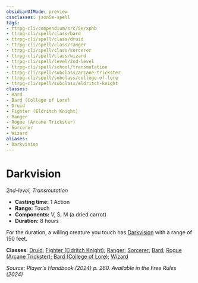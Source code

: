 ```yaml
---
obsidianUIMode: preview
cssclasses: json5e-spell
tags:
- ttrpg-cli/compendium/src/5e/xphb
- ttrpg-cli/spell/class/bard
- ttrpg-cli/spell/class/druid
- ttrpg-cli/spell/class/ranger
- ttrpg-cli/spell/class/sorcerer
- ttrpg-cli/spell/class/wizard
- ttrpg-cli/spell/level/2nd-level
- ttrpg-cli/spell/school/transmutation
- ttrpg-cli/spell/subclass/arcane-trickster
- ttrpg-cli/spell/subclass/college-of-lore
- ttrpg-cli/spell/subclass/eldritch-knight
classes:
- Bard
- Bard (College of Lore)
- Druid
- Fighter (Eldritch Knight)
- Ranger
- Rogue (Arcane Trickster)
- Sorcerer
- Wizard
aliases:
- Darkvision
---
```

# Darkvision
*2nd-level, Transmutation*  


- **Casting time:** 1 Action
- **Range:** Touch
- **Components:** V, S, M (a dried carrot)
- **Duration:** 8 hours

For the duration, a willing creature you touch has [Darkvision](/3-Mechanics/CLI/senses.md#Darkvision) with a range of 150 feet.

**Classes**: [Druid](/3-Mechanics/CLI/lists/list-spells-classes-druid.md); [Fighter (Eldritch Knight)](/3-Mechanics/CLI/lists/list-spells-classes-eldritch-knight-xphb.md "subclass=XPHB;class=XPHB"); [Ranger](/3-Mechanics/CLI/lists/list-spells-classes-ranger.md); [Sorcerer](/3-Mechanics/CLI/lists/list-spells-classes-sorcerer.md); [Bard](/3-Mechanics/CLI/lists/list-spells-classes-bard.md); [Rogue (Arcane Trickster)](/3-Mechanics/CLI/lists/list-spells-classes-arcane-trickster-xphb.md "subclass=XPHB;class=XPHB"); [Bard (College of Lore)](/3-Mechanics/CLI/lists/list-spells-classes-college-of-lore-xphb.md "subclass=XPHB;class=XPHB"); [Wizard](/3-Mechanics/CLI/lists/list-spells-classes-wizard.md)

*Source: Player's Handbook (2024) p. 260. Available in the Free Rules (2024)*